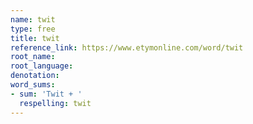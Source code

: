 ```yaml
---
name: twit
type: free
title: twit
reference_link: https://www.etymonline.com/word/twit
root_name: 
root_language: 
denotation: 
word_sums:
- sum: 'Twit + '
  respelling: twit
---
```

